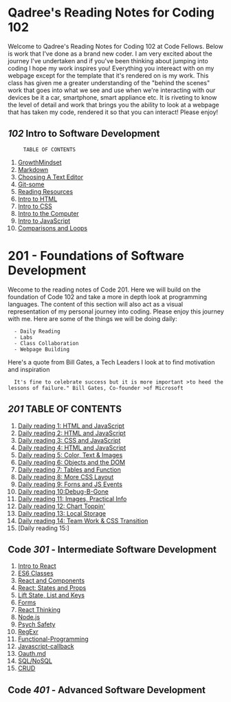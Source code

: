 # Qadree's Reading Notes for Coding 102

Welcome to Qadree's Reading Notes for Coding 102 at Code Fellows. Below is work that I've done as a brand new coder. I am very excited about the journey I've undertaken and if you've been thinking about jumping into coding I hope my work inspires you! Everything you intereact with on my webpage except for the template that it's rendered on is my work. This class has given me a greater understanding of the "behind the scenes" work that goes into what we see and use when we're interacting with our devices be it a car, smartphone, smart appliance etc. It is riveting to know the level of detail and work that brings you the ability to look at a webpage that has taken my code, rendered it so that you can interact! Please enjoy!


## *102* Intro to Software Development

         TABLE OF CONTENTS

   1. [GrowthMindset](/GrowthMindset.md)
   1. [Markdown](/markdown.md)
   1. [Choosing A Text Editor](/Choosing-text-editor.md)
   1. [Git-some](/Git-some.md)
   1. [Reading Resources](/Resources.md)
   1. [Intro to HTML](/html.md)
   1. [Intro to CSS](/css.md)
   1. [Intro to the Computer](/cpu.md)
   1. [Intro to JavaScript](/java.md)
   1. [Comparisons and Loops](/loop.md)
   

# 201 - Foundations of Software Development

Wecome to the reading notes of Code 201. Here we will build on the foundation of Code 102 and take a more in depth look at programming languages. The content of this section will also act as a visual representation of my personal journey into coding. Please enjoy this journey with me. Here are some of the things we will be doing daily:

      - Daily Reading
      - Labs
      - Class Collaboration
      - Webpage Building

Here's a quote from Bill Gates, a Tech Leaders I look at to find motivation and inspiration 

      It's fine to celebrate success but it is more important >to heed the lessons of failure." Bill Gates, Co-founder >of Microsoft

## *201*  TABLE OF CONTENTS

1. [Daily reading 1: HTML and JavaScript](/Class201Notes/class-01.md)
1. [Daily reading 2: HTML and JavaScript](/Class201Notes/class-02.md)
1. [Daily reading 3: CSS and JavaScript](/Class201Notes/class-03.md)
1. [Daily reading 4: HTML and JavaScript](/Class201Notes/class-04.md)
1. [Daily reading 5: Color, Text & Images](Class201Notes/class-05.md)
1. [Daily reading 6: Objects and the DOM](/Class201Notes/class-06.md)
1. [Daily reading 7: Tables and Function](/Class201Notes/class-07.md)
1. [Daily reading 8: More CSS Layout](/Class201Notes/class-08.md)
1. [Daily reading 9: Forns and JS Events](Class201Notes/class-09.md)
1. [Daily reading 10:Debug-B-Gone](/Class201Notes/class-10.md)
1. [Daily reading 11: Images, Practical Info](/Class201Notes/class-11.md)
1. [Daily reading 12: Chart Toppin'](/Class201Notes/class-12.md)
1. [Daily reading 13: Local Storage](/Class201Notes/class-13.md)
1. [Daily reading 14: Team Work & CSS Transition](/Class201Notes/class-14.md)
1. [Daily reading 15:]

## Code *301* - Intermediate Software Development

1. [Intro to React](/class01-intro-react.md)
2. [ES6 Classes](/ES6-classes-301.md)
3. [React and Components](/react-components-301.md)
4. [React: States and Props](/react-state-props.md)
5. [Lift State, List and Keys](/lift-state-list-keys.md)
6. [Forms](/forms.md)
7. [React Thinking](/thinking.md)
8. [Node.js](/node-js.md)
9. [Psych Safety](/psych-safety.md)
10. [RegExr](/super-agent-regex.md)
11. [Functional-Programming](/functional-programming.md)
12. [Javascript-callback](/javascript-callstack.md)
13. [Oauth.md](/oauth.md)
14. [SQL/NoSQL](/sql.md)
15. [CRUD](/crud.md)


## Code *401* - Advanced Software Development